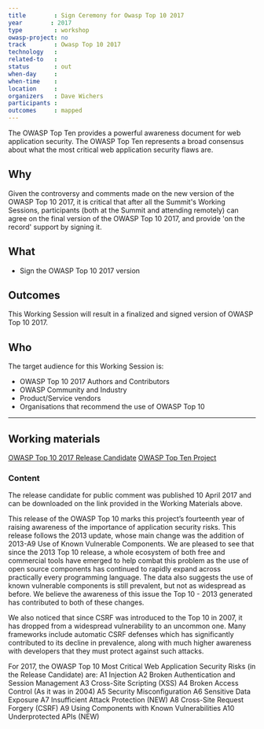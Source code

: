 ```yaml
---
title        : Sign Ceremony for Owasp Top 10 2017
year		: 2017
type         : workshop
owasp-project: no
track        : Owasp Top 10 2017
technology   :
related-to   :
status       : out
when-day     :
when-time    :
location     :
organizers   : Dave Wichers
participants :
outcomes     : mapped
---
```

The OWASP Top Ten provides a powerful awareness document for web application security. The OWASP Top Ten represents a broad consensus about what the most critical web application security flaws are.

## Why

Given the controversy and comments made on the new version of the OWASP Top 10 2017, it is critical that after all the
Summit's Working Sessions, participants (both at the Summit and attending remotely) can agree on the final version of the OWASP Top 10 2017, and provide 'on the record' support by signing it.

## What

 - Sign the OWASP Top 10 2017 version

## Outcomes

This Working Session will result in a finalized and signed version of OWASP Top 10 2017.

## Who

The target audience for this Working Session is:

 - OWASP Top 10 2017 Authors and Contributors
 - OWASP Community and Industry
 - Product/Service vendors
 - Organisations that recommend the use of OWASP Top 10

---

## Working materials

<a href="https://github.com/OWASP/Top10/raw/master/2017/OWASP%20Top%2010%20-%202017%20RC1-English.pdf">OWASP Top 10 2017 Release Candidate</a>
<a href="https://www.owasp.org/index.php/Category:OWASP_Top_Ten_Project#tab=OWASP_Top_10_for_2017_Release_Candidate">OWASP Top Ten Project</a>

### Content

The release candidate for public comment was published 10 April 2017 and can be downloaded on the link provided in the Working Materials above.

This release of the OWASP Top 10 marks this project’s fourteenth year of raising awareness of the importance of application security risks. This release follows the 2013 update, whose main change was the addition of 2013-A9 Use of Known Vulnerable Components. We are pleased to see that since the 2013 Top 10 release, a whole ecosystem of both free and commercial tools have emerged to help combat this problem as the use of open source components has continued to rapidly expand across practically every programming language. The data also suggests the use of known vulnerable components is still prevalent, but not as widespread as before. We believe the awareness of this issue the Top 10 - 2013 generated has contributed to both of these changes.

We also noticed that since CSRF was introduced to the Top 10 in 2007, it has dropped from a widespread vulnerability to an uncommon one. Many frameworks include automatic CSRF defenses which has significantly contributed to its decline in prevalence, along with much higher awareness with developers that they must protect against such attacks.

For 2017, the OWASP Top 10 Most Critical Web Application Security Risks (in the Release Candidate) are:
A1 Injection
A2 Broken Authentication and Session Management
A3 Cross-Site Scripting (XSS)
A4 Broken Access Control (As it was in 2004)
A5 Security Misconfiguration
A6 Sensitive Data Exposure
A7 Insufficient Attack Protection (NEW)
A8 Cross-Site Request Forgery (CSRF)
A9 Using Components with Known Vulnerabilities
A10 Underprotected APIs (NEW)
